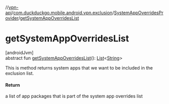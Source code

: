 //[vpn-api](../../../index.md)/[com.duckduckgo.mobile.android.vpn.exclusion](../index.md)/[SystemAppOverridesProvider](index.md)/[getSystemAppOverridesList](get-system-app-overrides-list.md)

# getSystemAppOverridesList

[androidJvm]\
abstract fun [getSystemAppOverridesList](get-system-app-overrides-list.md)(): [List](https://kotlinlang.org/api/latest/jvm/stdlib/kotlin.collections/-list/index.html)&lt;[String](https://kotlinlang.org/api/latest/jvm/stdlib/kotlin/-string/index.html)&gt;

This is method returns system apps that we want to be included in the exclusion list.

#### Return

a list of app packages that is part of the system app overrides list
